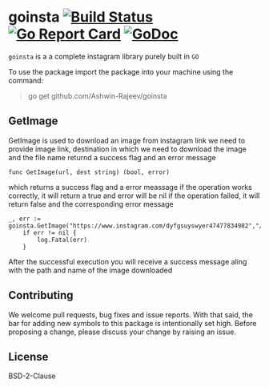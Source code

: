 # goinsta [![Build Status](https://travis-ci.com/Ashwin-Rajeev/goinsta.svg?branch=master)](https://travis-ci.com/Ashwin-Rajeev/goinsta) [![Go Report Card](https://goreportcard.com/badge/github.com/Ashwin-Rajeev/goinsta)](https://goreportcard.com/report/github.com/Ashwin-Rajeev/goinsta) [![GoDoc](https://godoc.org/github.com/Ashwin-Rajeev/goinsta?status.svg)](https://godoc.org/github.com/Ashwin-Rajeev/goinsta)

`goinsta` is a a complete instagram library purely built in `GO`

To use the package import the package into your machine using the command:

> go get github.com/Ashwin-Rajeev/goinsta

## GetImage
GetImage is used to download an image from instagram link
we need to provide image link, destination in which we
need to download the image and the file name
returnd a success flag and an error message

```func GetImage(url, dest string) (bool, error)```

which returns a success flag and a error meassage
if the operation works correctly, it will return a true and error will be nil
if the operation failed, it will return false and the corresponding error message

```
_, err := goinsta.GetImage("https://www.instagram.com/dyfgsuyswyer47477834982","/home/user/")
	if err != nil {
		log.Fatal(err)
	}
```

After the successful execution you will receive a
success message aling with the path and name of the image downloaded


## Contributing

We welcome pull requests, bug fixes and issue reports. With that said, the bar for adding new symbols to this package is intentionally set high. Before proposing a change, please discuss your change by raising an issue.

## License

BSD-2-Clause
